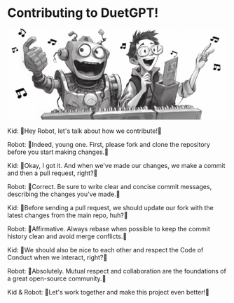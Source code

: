 # Contributing to DuetGPT!

![DuetGPT](media/robot-and-kid.jpg)


Kid: 🎵Hey Robot, let's talk about how we contribute!🎵

Robot: 🎵Indeed, young one. First, please fork and clone the repository before you start making changes.🎵

Kid: 🎵Okay, I got it. And when we've made our changes, we make a commit and then a pull request, right?🎵

Robot: 🎵Correct. Be sure to write clear and concise commit messages, describing the changes you've made.🎵

Kid: 🎵Before sending a pull request, we should update our fork with the latest changes from the main repo, huh?🎵

Robot: 🎵Affirmative. Always rebase when possible to keep the commit history clean and avoid merge conflicts.🎵

Kid: 🎵We should also be nice to each other and respect the Code of Conduct when we interact, right?🎵

Robot: 🎵Absolutely. Mutual respect and collaboration are the foundations of a great open-source community.🎵

Kid & Robot: 🎵Let's work together and make this project even better!🎵
